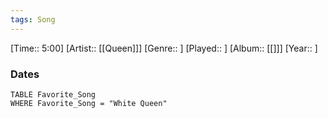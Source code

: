 ```yaml
---
tags: Song  
---
```

[Time:: 5:00]
[Artist:: [[Queen]]]
[Genre:: ]
[Played:: ]
[Album:: [[]]]
[Year:: ]
### Dates
````dataview
TABLE Favorite_Song
WHERE Favorite_Song = "White Queen"
````